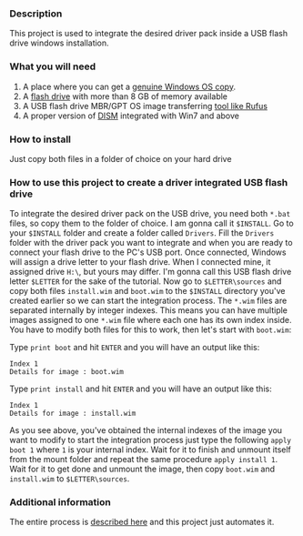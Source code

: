 ### Description
This project is used to integrate the desired driver pack inside a USB flash drive windows installation.

### What you will need
 1. A place where you can get a [genuine Windows OS copy](https://www.microsoft.com/en-us/software-download/windows10).
 2. A [flash drive](https://www.google.com/search?q=8GB+flash+drive) with more than 8 GB of memory available
 3. A USB flash drive MBR/GPT OS image transferring [tool like Rufus](https://rufus.ie/)
 4. A proper version of [DISM](https://docs.microsoft.com/en-us/windows-hardware/manufacture/desktop/dism---deployment-image-servicing-and-management-technical-reference-for-windows) integrated with Win7 and above
 
### How to install
Just copy both files in a folder of choice on your hard drive

### How to use this project to create a driver integrated USB flash drive
To integrate the desired driver pack on the USB drive, you need both `*.bat`
files, so copy them to the folder of choice. I am gonna call it `$INSTALL`.
Go to your `$INSTALL` folder and create a folder called `Drivers`.
Fill the `Drivers` folder with the driver pack you want to integrate
and when you are ready to connect your flash drive to the PC's USB port.
Once connected, Windows will assign a drive letter to your flash drive.
When I connected mine, it assigned drive `H:\`, but yours may differ.
I'm gonna call this USB flash drive letter `$LETTER` for the sake of the tutorial.
Now go to `$LETTER\sources` and copy both files `install.wim` and `boot.wim` to the
`$INSTALL` directory you've created earlier so we can start the integration process.
The `*.wim` files are separated internally by integer indexes. This means you can
have multiple images assigned to one `*.wim` file where each one has its own index inside.
You have to modify both files for this to work, then let's start with `boot.wim`:

Type `print boot` and hit `ENTER` and you will have an output like this:

```
Index 1
Details for image : boot.wim
```

Type `print install` and hit `ENTER` and you will have an output like this:

```
Index 1
Details for image : install.wim
```

As you see above, you've obtained the internal indexes of the image you want to modify
to start the integration process just type the following `apply boot 1` where `1` is
your internal index. Wait for it to finish and unmount itself from the mount folder
and repeat the same procedure `apply install 1`. Wait for it to get done and unmount
the image, then copy `boot.wim` and `install.wim` to `$LETTER\sources`.

### Additional information
The entire process is [described here](https://docs.microsoft.com/en-us/windows-hardware/manufacture/desktop/mount-and-modify-a-windows-image-using-dism) and this project just automates it.
